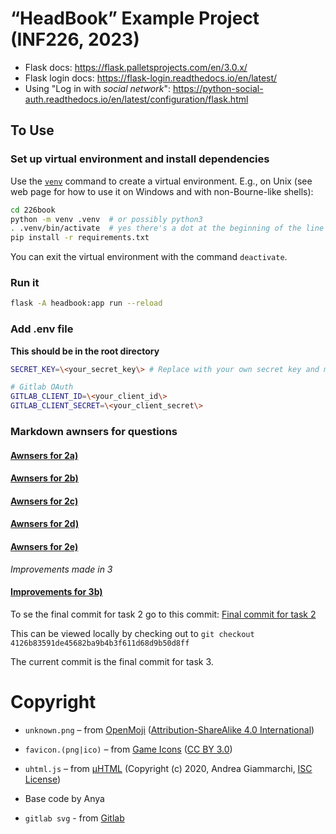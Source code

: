 # “HeadBook” Example Project (INF226, 2023)

-   Flask docs: https://flask.palletsprojects.com/en/3.0.x/
-   Flask login docs: https://flask-login.readthedocs.io/en/latest/
-   Using "Log in with _social network_": https://python-social-auth.readthedocs.io/en/latest/configuration/flask.html

## To Use

### Set up virtual environment and install dependencies

Use the [`venv`](https://docs.python.org/3/library/venv.html) command to create a virtual environment. E.g., on Unix (see web page for how to use it on Windows and with non-Bourne-like shells):

```sh
cd 226book
python -m venv .venv  # or possibly python3
. .venv/bin/activate  # yes there's a dot at the beginning of the line
pip install -r requirements.txt
```

You can exit the virtual environment with the command `deactivate`.

### Run it

```sh
flask -A headbook:app run --reload
```

### Add .env file

**This should be in the root directory**

```sh
SECRET_KEY=\<your_secret_key\> # Replace with your own secret key and make it long

# Gitlab OAuth
GITLAB_CLIENT_ID=\<your_client_id\>
GITLAB_CLIENT_SECRET=\<your_client_secret\>
```

### Markdown awnsers for questions

#### [Awnsers for 2a)](anwsers/2a.md)

#### [Awnsers for 2b)](anwsers/2b.md)

#### [Awnsers for 2c)](anwsers/2c.md)

#### [Awnsers for 2d)](anwsers/2d.md)

#### [Awnsers for 2e)](anwsers/2e.md)

_Improvements made in 3_

#### [Improvements for 3b)](anwsers/3b.md)

To se the final commit for task 2 go to this commit: [Final commit for task 2](https://git.app.uib.no/inf226/23h/assignment-2/Henrik.F.Wilhelmsen_headbook/-/tree/4126b83591de45682ba9b4b3f611d68d9b50d8ff)

This can be viewed locally by checking out to `git checkout 4126b83591de45682ba9b4b3f611d68d9b50d8ff`

The current commit is the final commit for task 3.

# Copyright

-   `unknown.png` – from [OpenMoji](https://openmoji.org/about/) ([Attribution-ShareAlike 4.0 International](https://creativecommons.org/licenses/by-sa/4.0/))
-   `favicon.(png|ico)` – from [Game Icons](https://game-icons.net/1x1/skoll/knockout.html) ([CC BY 3.0](http://creativecommons.org/licenses/by/3.0/))
-   `uhtml.js` – from [µHTML](https://github.com/WebReflection/uhtml) (Copyright (c) 2020, Andrea Giammarchi, [ISC License](https://opensource.org/license/isc-license-txt/))
-   Base code by Anya

-   `gitlab svg` - from [Gitlab](https://about.gitlab.com/press/press-kit/)
